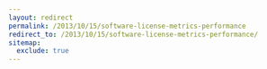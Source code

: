 ```yaml
---
layout: redirect
permalink: /2013/10/15/software-license-metrics-performance
redirect_to: /2013/10/15/software-license-metrics-performance/
sitemap:
  exclude: true
---
```

